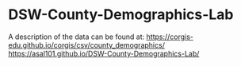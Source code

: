 # DSW-County-Demographics-Lab
A description of the data can be found at: https://corgis-edu.github.io/corgis/csv/county_demographics/
<br>
https://asal101.github.io/DSW-County-Demographics-Lab/
